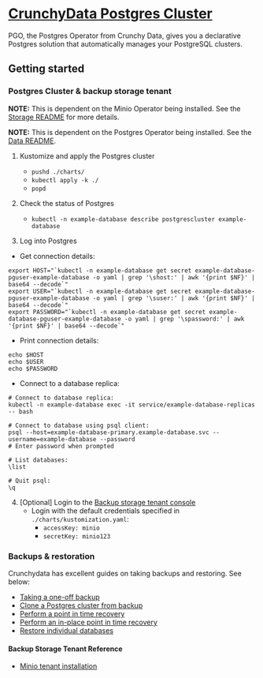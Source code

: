 
# [CrunchyData Postgres Cluster](https://access.crunchydata.com/documentation/postgres-operator/v5/)

PGO, the Postgres Operator from Crunchy Data, gives you a declarative Postgres solution that automatically manages your PostgreSQL clusters.

## Getting started

### Postgres Cluster & backup storage tenant

**NOTE:** This is dependent on the Minio Operator being installed. See the [Storage README](/operations/storage/README.md) for more details.

**NOTE:** This is dependent on the Postgres Operator being installed. See the [Data README](../../operations/data/README.md).

1. Kustomize and apply the Postgres cluster
    - `pushd ./charts/`
    - `kubectl apply -k ./`
    - `popd`

2. Check the status of Postgres
    - `kubectl -n example-database describe postgrescluster example-database`

3. Log into Postgres
- Get connection details:
```
export HOST="`kubectl -n example-database get secret example-database-pguser-example-database -o yaml | grep '\shost:' | awk '{print $NF}' | base64 --decode`"
export USER="`kubectl -n example-database get secret example-database-pguser-example-database -o yaml | grep '\suser:' | awk '{print $NF}' | base64 --decode`"
export PASSWORD="`kubectl -n example-database get secret example-database-pguser-example-database -o yaml | grep '\spassword:' | awk '{print $NF}' | base64 --decode`"
```

- Print connection details:
```
echo $HOST
echo $USER
echo $PASSWORD
```

- Connect to a database replica:
```
# Connect to database replica:
kubectl -n example-database exec -it service/example-database-replicas -- bash

# Connect to database using psql client:
psql --host=example-database-primary.example-database.svc --username=example-database --password
# Enter password when prompted

# List databases:
\list

# Quit psql:
\q
```

4. [Optional] Login to the [Backup storage tenant console](https://example-database-backup.home.arpa/)
    - Login with the default credentials specified in `./charts/kustomization.yaml`:
        - `accessKey: minio`
        - `secretKey: minio123`


### Backups & restoration

Crunchydata has excellent guides on taking backups and restoring. See below:
- [Taking a one-off backup](https://access.crunchydata.com/documentation/postgres-operator/v5/tutorial/backup-management/#taking-a-one-off-backup)
- [Clone a Postgres cluster from backup](https://access.crunchydata.com/documentation/postgres-operator/5.3.2/tutorial/disaster-recovery/#clone-a-postgres-cluster)
- [Perform a point in time recovery](https://access.crunchydata.com/documentation/postgres-operator/5.3.2/tutorial/disaster-recovery/#perform-a-point-in-time-recovery-pitr)
- [Perform an in-place point in time recovery](https://access.crunchydata.com/documentation/postgres-operator/5.3.2/tutorial/disaster-recovery/#perform-an-in-place-point-in-time-recovery-pitr)
- [Restore individual databases](https://access.crunchydata.com/documentation/postgres-operator/5.3.2/tutorial/disaster-recovery/#restore-individual-databases)


#### Backup Storage Tenant Reference

- [Minio tenant installation](https://min.io/docs/minio/kubernetes/upstream/operations/install-deploy-manage/deploy-operator-helm.html#deploy-a-tenant)
